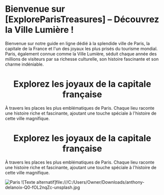 # Bienvenue sur [ExploreParisTreasures] – Découvrez la Ville Lumière !
Bienvenue sur notre guide en ligne dédié à la splendide ville de Paris, la capitale de la France et l'un des joyaux les plus prisés du tourisme mondial. Paris, également connue comme la Ville Lumière, séduit chaque année des millions de visiteurs par sa richesse culturelle, son histoire fascinante et son charme indéniable.

# <div align="center">Explorez les joyaux de la capitale française</div>
À travers les places les plus emblématiques de Paris. Chaque lieu raconte une histoire riche et fascinante, ajoutant une touche spéciale à l'histoire de cette ville magnifique.


# <div align="center">Explorez les joyaux de la capitale française</div>
À travers les places les plus emblématiques de Paris. Chaque lieu raconte une histoire riche et fascinante, ajoutant une touche spéciale à l'histoire de cette ville magnifique.

![Paris](https://example.com/chemin/vers/votre/image.jpg)
![Texte alternatif]file:///C:/Users/Owner/Downloads/anthony-delanoix-Q0-fOL2nqZc-unsplash.jpg

